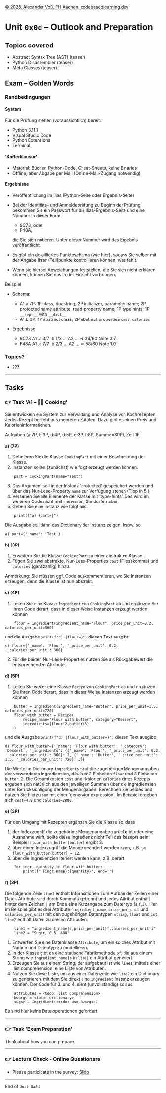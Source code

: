 [© 2025, Alexander Voß, FH Aachen, codebasedlearning.dev](mailto:info@codebasedlearning.dev)

# Unit `0x0d` – Outlook and Preparation


## Topics covered

- Abstract Syntax Tree (AST) (teaser)
- Python Disassembler (teaser)
- Meta Classes (teaser)


## Exam – Golden Words

### Randbedingungen

#### System
Für die Prüfung stehen (voraussichtlich) bereit:
- Python 3.11.1
- Visual Studio Code
- Python Extensions
- Terminal

#### 'Kofferklausur'
- Material: Bücher, Python-Code, Cheat-Sheets, keine Binaries
- Offline, aber Abgabe per Mail (Online-Mail-Zugang notwendig)

#### Ergebnisse
- Veröffentlichung im Ilias (Python-Seite oder Ergebnis-Seite)
- Bei der Identitäts- und Anmeldeprüfung zu Beginn der Prüfung bekommen 
Sie ein Passwort für die Ilias-Ergebnis-Seite und eine Nummer in dieser Form
  - 9C73, oder
  - F48A,

  die Sie sich notieren. Unter dieser Nummer wird das Ergebnis veröffentlicht.
- Es gibt ein detailliertes Punkteschema (wie hier), sodass Sie selber
mit der Angabe Ihrer (Teil)punkte kontrollieren können, was fehlt. 
- Wenn sie hierbei Abweichungen feststellen, die Sie sich nicht erklären können, können Sie das in der Einsicht vorbringen.

Beispiel
- Schema: 
  - A1.a 7P: 1P class, docstring; 2P initializer, parameter name; 2P protected name attribute, read-property name; 1P type hints; 1P `__repr__` with `__dict__`
  - A1.b 3P: 1P abstract class; 2P abstract properties `cost`, `calories`

- Ergebnisse
  - 9C73 A1 .a 3/7 .b 1/3 ... A2 ... => 34/60 Note 3.7
  - F48A A1 .a 7/7 .b 2/3 ... A2 ... => 58/60 Note 1.0

### Topics?

- ???

---

## Tasks

### 👉 Task 'A1 – 🧑‍🍳 Cooking'

Sie entwickeln ein System zur Verwaltung und Analyse von Kochrezepten.
Jedes Rezept besteht aus mehreren Zutaten. Dazu gibt es einen Preis und
Kalorieninformationen.

Aufgaben (a:7P, b:3P, d:4P, d:5P, e:3P, f:8P, Summe=30P), Zeit 1h.

#### a) (7P)

1. Definieren Sie die Klasse `CookingPart` mit einer Beschreibung der Klasse.
2. Instanzen sollen (zunächst) wie folgt erzeugt werden können:
``` 
	part = CookingPart(name="Test")
```
3. Das Argument soll in der Instanz 'protected' gespeichert werden 
und über das Nur-Lese-Property `name` zur Verfügung stehen (Tipp in 5.).
4. Versehen Sie alle Elemente der Klasse mit 'type-hints'. Das wird
im weiteren Code nicht mehr erwartet, Sie dürfen aber.
5. Geben Sie eine Instanz wie folgt aus. 

``` 
	print(f"a) {part=}")
```
Die Ausgabe soll dann das Dictionary der Instanz zeigen, bspw. so
```
a) part={'_name': 'Test'}
```

#### b) (3P)

1. Erweitern Sie die Klasse `CookingPart` zu einer abstrakten Klasse.
2. Fügen Sie zwei abstrakte, Nur-Lese-Properties `cost` (Fliesskomma) und
`calories` (ganzzahlig) hinzu.

Anmerkung: Sie müssen ggf. Code auskommentieren, wo Sie Instanzen erzeugen,
denn die Klasse ist nun abstrakt.

#### c) (4P)

1. Leiten Sie eine Klasse `Ingredient` von `CookingPart` ab und ergänzen Sie
Ihren Code derart, dass in dieser Weise Instanzen erzeugt werden können
```
    flour = Ingredient(ingredient_name="Flour", price_per_unit=0.2, calories_per_unit=360)
```
und die Ausgabe `print(f"c) {flour=}")` diesen Text ausgibt:
```
c) flour={'_name': 'Flour', '_price_per_unit': 0.2, '_calories_per_unit': 360}
```
2. Für die beiden Nur-Lese-Properties nutzen Sie als Rückgabewert die
entsprechenden Attribute.

#### d) (5P)

1. Leiten Sie weiter eine Klasse `Recipe` von `CookingPart` ab und ergänzen
Sie Ihren Code derart, dass in dieser Weise Instanzen erzeugt werden können
```
    butter = Ingredient(ingredient_name="Butter", price_per_unit=1.5, calories_per_unit=720)
    flour_with_butter = Recipe(
        recipe_name="Flour with butter", category="Dessert", 
        ingredients={flour:2,butter:3}
    )
```
und die Ausgabe `print(f"d) {flour_with_butter=}")` diesen Text ausgibt:
```
d) flour_with_butter={'_name': 'Flour with butter', '_category': 'Dessert', '_ingredients': {{'_name': 'Flour', '_price_per_unit': 0.2, '_calories_per_unit': 360}: 2, {'_name': 'Butter', '_price_per_unit': 1.5, '_calories_per_unit': 720}: 3}}
```
Die Werte im Dictionary `ingredients` sind die zugehörigen Mengenangaben 
der verwendeten Ingredienzien, d.h. hier 2 Einheiten `flour` und 3 Einheiten `butter`.
2. Die Gesamtkosten `cost` und -kalorien `calories` eines Rezepts ergeben 
sich natürlich aus den jeweiligen Summen über die Ingredienzien unter
Berücksichtigung der Mengenangaben. Berechnen Sie beides und nutzen Sie 
hierzu `sum` mit einer 'generator expression'.
Im Beispiel ergeben sich `cost=4.9` und `calories=2880`.

#### e) (3P)

Für den Umgang mit Rezepten ergänzen Sie die Klasse so, dass
1.  der Indexzugriff die zugehörige Mengenangabe zurückgibt oder eine 
Ausnahme wirft, sollte diese Ingredienz nicht Teil des Rezepts sein. 
Beispiel
```flour_with_butter[butter]``` ergibt 3.
2. über einen Indexzugriff die Menge geändert werden kann, z.B. so
```flour_with_butter[butter] = 12```.
3. über die Ingredienzien iteriert werden kann, z.B. derart
```
    for ingr, quantity in flour_with_butter:
        print(f" {ingr.name}:{quantity}", end='')
```
#### f) (3P)

Die folgende Zeile `line1` enthält Informationen zum Aufbau der Zeilen einer
Datei. Attribute sind durch Kommata getrennt und jedes Attribut enthält 
hinter dem Zeichen `|` am Ende eine Kurzangabe zum Datentyp (`s`,`f`,`i`).
Hier im Beispiel gibt es drei Attribute (`ingredient_name`,
`price_per_unit` und `calories_per_unit`) mit den zugehörigen Datentypen
`string`, `float` und `int`.
`line2` enthält Daten zu diesen Attributen.
```
    line1 = "ingredient_name|s,price_per_unit|f,calories_per_unit|i"
    line2 = "Sugar, 0.5, 400"
```

1. Entwerfen Sie eine Datenklasse `Attribute`, um ein solches Attribut
mit Namen und Datentyp zu modellieren.
2. In der Klasse gibt es eine statische Fabrikmethode `of`, die aus
einem String wie `ingredient_name|s` in `line1` ein Attribut generiert.
3. Erzeugen Sie aus einem String, der aufgebaut ist wie `line1`, mittels 
einer 'list comprehension' eine Liste von Attributen.
4. Nutzen Sie diese Liste, um aus einer Datenzeile wie `line2` ein Dictionary 
zu generieren, mit dem Sie direkt eine `Ingredient` Instanz erzeugen können.
Der Code für 3. und 4. sieht (unvollständig) so aus
```
    attributes = <todo: list comprehension>
    kwargs = <todo: dictionary>
    sugar = Ingredient(<todo: use kwargs>)
```
Es sind hier keine Dateioperationen gefordert.

---

### 👉 Task 'Exam Preparation' 

Think about how you can prepare.

---

### 👉 Lecture Check - Online Questionare

- Please participate in the survey: [Slido](https://wall.sli.do)

---

End of `Unit 0x0d`
